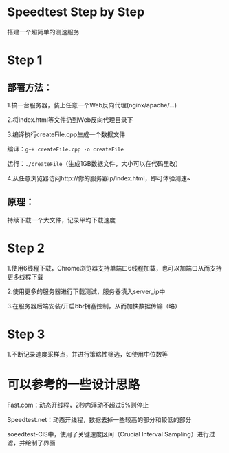 # Speedtest Step by Step

搭建一个超简单的测速服务

# Step 1

## 部署方法：

1.搞一台服务器，装上任意一个Web反向代理(nginx/apache/...)

2.将index.html等文件扔到Web反向代理目录下

3.编译执行createFile.cpp生成一个数据文件

编译：```g++ createFile.cpp -o createFile```

运行：```./createFile```（生成1GB数据文件，大小可以在代码里改）

4.从任意浏览器访问http://你的服务器ip/index.html，即可体验测速~

## 原理：

持续下载一个大文件，记录平均下载速度



# Step 2

1.使用6线程下载，Chrome浏览器支持单端口6线程加载，也可以加端口从而支持更多线程下载

2.使用更多的服务器进行下载测试，服务器填入server_ip中

3.在服务器后端安装/开启bbr拥塞控制，从而加快数据传输（略）



# Step 3

1.不断记录速度采样点，并进行策略性筛选，如使用中位数等





# 可以参考的一些设计思路

Fast.com：动态开线程，2秒内浮动不超过5%则停止

Speedtest.net：动态开线程，数据去掉一些较高的部分和较低的部分

soeedtest-CIS中，使用了关键速度区间（Crucial Interval Sampling）进行过滤，并绘制了界面